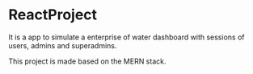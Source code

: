 # **ReactProject**
It is a app to simulate a enterprise of water dashboard with sessions of users, admins and superadmins.

This project is made based on the MERN stack.

